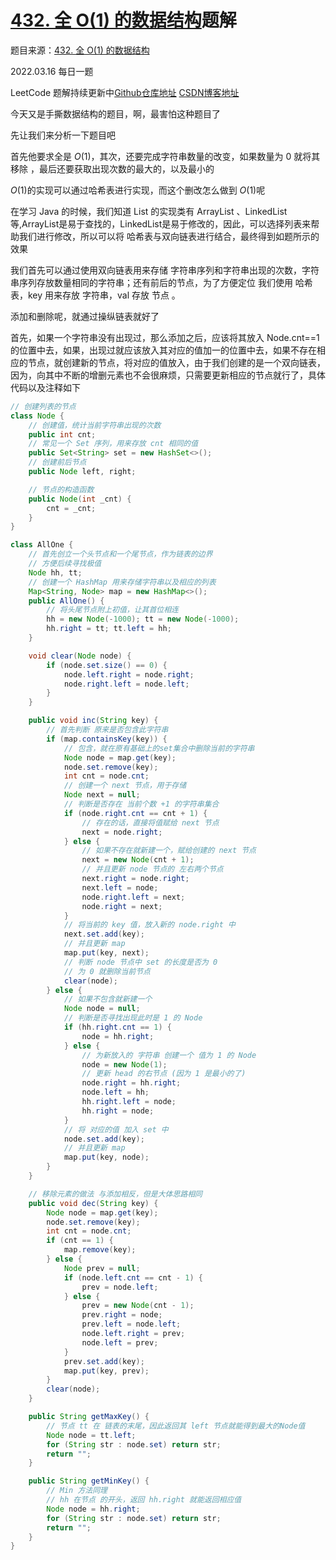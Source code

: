 # [432. 全 O(1) 的数据结构](https://leetcode-cn.com/problems/all-oone-data-structure/)题解

题目来源：[432. 全 O(1) 的数据结构](https://leetcode-cn.com/problems/all-oone-data-structure/)

2022.03.16 每日一题

LeetCode 题解持续更新中[Github仓库地址](https://github.com/SleepingXiaoming/LeetCode-Problem-Solution.git) [CSDN博客地址](https://blog.csdn.net/qq_46176960/category_11617162.html)



今天又是手撕数据结构的题目，啊，最害怕这种题目了



先让我们来分析一下题目吧

首先他要求全是 $O(1)$，其次，还要完成字符串数量的改变，如果数量为 0 就将其移除 ，最后还要获取出现次数的最大的，以及最小的

$O(1)$的实现可以通过哈希表进行实现，而这个删改怎么做到 $O(1)$呢

在学习 Java 的时候，我们知道 List 的实现类有 ArrayList 、LinkedList 等,ArrayList是易于查找的，LinkedList是易于修改的，因此，可以选择列表来帮助我们进行修改，所以可以将 哈希表与双向链表进行结合，最终得到如题所示的效果



我们首先可以通过使用双向链表用来存储 字符串序列和字符串出现的次数，字符串序列存放数量相同的字符串；还有前后的节点，为了方便定位 我们使用 哈希表，key 用来存放 字符串，val 存放 节点 。



添加和删除呢，就通过操纵链表就好了

首先，如果一个字符串没有出现过，那么添加之后，应该将其放入 Node.cnt==1 的位置中去，如果，出现过就应该放入其对应的值加一的位置中去，如果不存在相应的节点，就创建新的节点，将对应的值放入，由于我们创建的是一个双向链表，因为，向其中不断的增删元素也不会很麻烦，只需要更新相应的节点就行了，具体代码以及注释如下

```Java [ ]
// 创建列表的节点
class Node {
    // 创建值，统计当前字符串出现的次数
    public int cnt;
    // 常见一个 Set 序列，用来存放 cnt 相同的值
    public Set<String> set = new HashSet<>();
    // 创建前后节点
    public Node left, right;

    // 节点的构造函数
    public Node(int _cnt) {
        cnt = _cnt;
    }
}

class AllOne {
    // 首先创立一个头节点和一个尾节点，作为链表的边界
    // 方便后续寻找极值
    Node hh, tt;
    // 创建一个 HashMap 用来存储字符串以及相应的列表
    Map<String, Node> map = new HashMap<>();
    public AllOne() {
        // 将头尾节点附上初值，让其首位相连
        hh = new Node(-1000); tt = new Node(-1000);
        hh.right = tt; tt.left = hh;
    }

    void clear(Node node) {
        if (node.set.size() == 0) {
            node.left.right = node.right;
            node.right.left = node.left;
        }
    }

    public void inc(String key) {
        // 首先判断 原来是否包含此字符串
        if (map.containsKey(key)) {
            // 包含，就在原有基础上的set集合中删除当前的字符串
            Node node = map.get(key);
            node.set.remove(key);
            int cnt = node.cnt;
            // 创建一个 next 节点，用于存储
            Node next = null;
            // 判断是否存在 当前个数 +1 的字符串集合
            if (node.right.cnt == cnt + 1) {
                // 存在的话，直接将值赋给 next 节点
                next = node.right;
            } else {
                // 如果不存在就新建一个，赋给创建的 next 节点
                next = new Node(cnt + 1);
                // 并且更新 node 节点的 左右两个节点
                next.right = node.right;
                next.left = node;
                node.right.left = next;
                node.right = next;
            }
            // 将当前的 key 值，放入新的 node.right 中
            next.set.add(key);
            // 并且更新 map
            map.put(key, next);
            // 判断 node 节点中 set 的长度是否为 0
            // 为 0 就删除当前节点
            clear(node);
        } else {
            // 如果不包含就新建一个
            Node node = null;
            // 判断是否寻找出现此时是 1 的 Node 
            if (hh.right.cnt == 1) {
                node = hh.right;
            } else {
                // 为新放入的 字符串 创建一个 值为 1 的 Node
                node = new Node(1);
                // 更新 head 的右节点 (因为 1 是最小的了)
                node.right = hh.right;
                node.left = hh;
                hh.right.left = node;
                hh.right = node;
            }
            // 将 对应的值 加入 set 中
            node.set.add(key);
            // 并且更新 map
            map.put(key, node);
        }
    }

    // 移除元素的做法 与添加相反，但是大体思路相同
    public void dec(String key) {
        Node node = map.get(key);
        node.set.remove(key);
        int cnt = node.cnt;
        if (cnt == 1) {
            map.remove(key);
        } else {
            Node prev = null;
            if (node.left.cnt == cnt - 1) {
                prev = node.left;
            } else {
                prev = new Node(cnt - 1);
                prev.right = node;
                prev.left = node.left;
                node.left.right = prev;
                node.left = prev;
            }
            prev.set.add(key);
            map.put(key, prev);
        }
        clear(node);
    }

    public String getMaxKey() {
        // 节点 tt 在 链表的末尾，因此返回其 left 节点就能得到最大的Node值
        Node node = tt.left;
        for (String str : node.set) return str;
        return "";
    }

    public String getMinKey() {
        // Min 方法同理 
        // hh 在节点 的开头，返回 hh.right 就能返回相应值
        Node node = hh.right;
        for (String str : node.set) return str;
        return "";
    }
}
```

